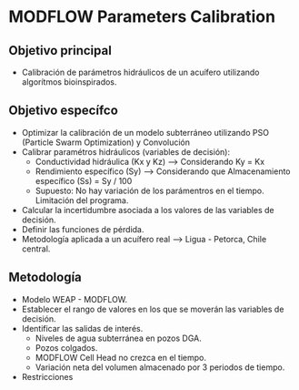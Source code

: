 # MODFLOW Parameters Calibration

## Objetivo principal
* Calibración de parámetros hidráulicos de un acuífero utilizando algorítmos bioinspirados.

## Objetivo específco
* Optimizar la calibración de un modelo subterráneo utilizando PSO (Particle Swarm Optimization) y Convolución
* Calibrar paramétros hidráulicos (variables de decisión): 
    * Conductividad hidráulica (Kx y Kz) --> Considerando Ky = Kx
    * Rendimiento específico (Sy) --> Considerando que Almacenamiento específico (Ss) = Sy / 100
    * Supuesto: No hay variación de los parámentros en el tiempo. Limitación del programa.
* Calcular la incertidumbre asociada a los valores de las variables de decisión.
* Definir las funciones de pérdida.
* Metodología aplicada a un acuífero real --> Ligua - Petorca, Chile central.

## Metodología
* Modelo WEAP - MODFLOW.
* Establecer el rango de valores en los que se moverán las variables de decisión.
* Identificar las salidas de interés.
    * Niveles de agua subterránea en pozos DGA.
    * Pozos colgados.
    * MODFLOW Cell Head no crezca en el tiempo.
    * Variación neta del volumen almacenado por 3 periodos de tiempo.
* Restricciones


